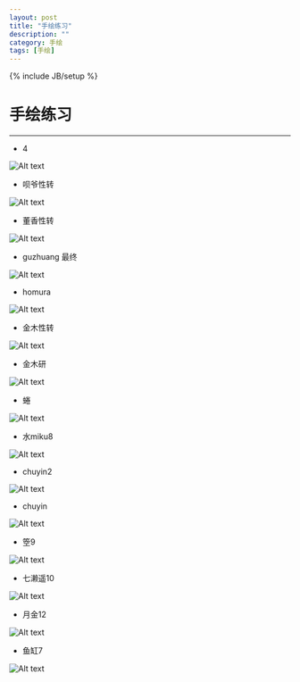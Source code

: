 ```yaml
---
layout: post
title: "手绘练习"
description: ""
category: 手绘
tags: [手绘]
---
```

{% include JB/setup %}

# 手绘练习
---

* 4

![Alt text](/image/20150203/4.jpg)

<!--break-->

* 呗爷性转

![Alt text](/image/20150203/beiye.jpg)

* 董香性转

![Alt text](/image/20150203/dongxiang.jpg)

* guzhuang 最终

![Alt text](/image/20150203/guzhuang.jpg)

* homura

![Alt text](/image/20150203/homura.jpg)

* 金木性转

![Alt text](/image/20150203/jinmuxingzhuan.jpg)


* 金木研

![Alt text](/image/20150203/jinmuyan.jpg)

* 蜷

![Alt text](/image/20150203/juan.jpg)

* 水miku8

![Alt text](/image/20150203/miku.jpg)

* chuyin2

![Alt text](/image/20150203/chunyin2.jpg)

* chuyin

![Alt text](/image/20150203/chuyin.jpg)

* 箜9

![Alt text](/image/20150203/kong.jpg)

* 七濑遥10

![Alt text](/image/20150203/shuilanyao.jpg)

* 月金12

![Alt text](/image/20150203/yuejin.jpg)

* 鱼缸7

![Alt text](/image/20150203/yugang.jpg)







